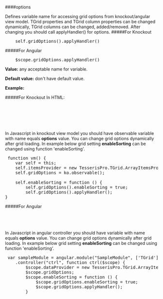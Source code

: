﻿####options

Defines variable name for accessing grid options from knockout/angular view model. TGrid properties and TGrid column properties can be changed dynamically, TGrid columns can be changed, added/removed.
After changing you should call applyHandler() for options.
#####For Knockout
<!--Start the highlighter-->
<pre class="brush:js">
    self.gridOptions().applyHandler()
</pre>
#####For Angular
<pre class="brush:js">
    $scope.gridOptions.applyHandler()
</pre>

**Value:** any acceptable name for variable.

**Default value:** don't have default value.

**Example:**

#####For Knockout
In HTML:

<pre class="brush: html">
	<div id="test-knockout" data-bind="tgrid: { provider: itemsProvider, options: gridOptions}">
	</div>
</pre>
#####
In Javascript in knockout view model you should have observable variable with name equals **options** value. 
You can change grid options dynamically after grid loading. In example below grid setting **enableSorting**
can be changed using function 'enableSorting'.

<pre class="brush: js">
 function vm() {
    var self = this;
    self.itemsProvider = new TesserisPro.TGrid.ArrayItemsProvider(items);
    self.gridOptions = ko.observable();

    self.enableSorting = function () {
        self.gridOptions().enableSorting = true;
        self.gridOptions().applyHandler();
}
</pre>

#####For Angular

<pre class="brush: html">
	<t-grid id="test-angular" provider="itemsProvider" options="gridOptions">
	</t-grid>
</pre>
#####
In Javascript in angular controller you should have variable with name equals **options** value. 
You can change grid options dynamically after grid loading. In example below grid setting **enableSorting**
can be changed using function 'enableSorting'.

<pre class="brush:js">
 var sampleModule = angular.module("SampleModule", ['TGrid'])
    .controller("ctrl", function ctrl($scope) {
        $scope.dataProvider = new TesserisPro.TGrid.ArrayItemsProvider(items);
        $scope.gridOptions;
		$scope.enableSorting = function () {
            $scope.gridOptions.enableSorting = true;
            $scope.gridOptions.applyHandler();
		}
</pre>

#####

<script type="text/javascript">
    SyntaxHighlighter.highlight();
</script>